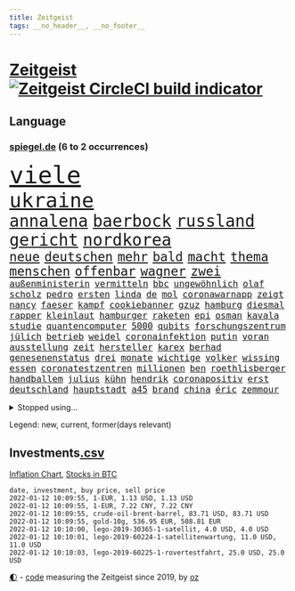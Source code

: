 ```yaml
---
title: Zeitgeist
tags: __no_header__, __no_footer__
---
```


# [Zeitgeist](https://oliz.io/zeitgeist/) [![Zeitgeist CircleCI build indicator](https://circleci.com/gh/ooz/zeitgeist.svg?style=shield)](https://circleci.com/gh/ooz/zeitgeist)

## Language

<h3><a href="https://www.spiegel.de" target="_blank">spiegel.de</a> (6 to 2 occurrences)</h3>
<p style="font-family:monospace">
<span style="font-size:32pt"><a href="news_links.html#viele" class="current">viele</a></span>
<br>
<span style="font-size:27pt"><a href="news_links.html#ukraine" class="current">ukraine</a></span>
<br>
<span style="font-size:22pt"><a href="news_links.html#annalena" class="current">annalena</a></span>
<span style="font-size:22pt"><a href="news_links.html#baerbock" class="current">baerbock</a></span>
<span style="font-size:22pt"><a href="news_links.html#russland" class="current">russland</a></span>
<span style="font-size:22pt"><a href="news_links.html#gericht" class="current">gericht</a></span>
<span style="font-size:22pt"><a href="news_links.html#nordkorea" class="current">nordkorea</a></span>
<br>
<span style="font-size:17pt"><a href="news_links.html#neue" class="current">neue</a></span>
<span style="font-size:17pt"><a href="news_links.html#deutschen" class="current">deutschen</a></span>
<span style="font-size:17pt"><a href="news_links.html#mehr" class="current">mehr</a></span>
<span style="font-size:17pt"><a href="news_links.html#bald" class="current">bald</a></span>
<span style="font-size:17pt"><a href="news_links.html#macht" class="current">macht</a></span>
<span style="font-size:17pt"><a href="news_links.html#thema" class="current">thema</a></span>
<span style="font-size:17pt"><a href="news_links.html#menschen" class="current">menschen</a></span>
<span style="font-size:17pt"><a href="news_links.html#offenbar" class="current">offenbar</a></span>
<span style="font-size:17pt"><a href="news_links.html#wagner" class="current">wagner</a></span>
<span style="font-size:17pt"><a href="news_links.html#zwei" class="current">zwei</a></span>
<br>
<span style="font-size:12pt"><a href="news_links.html#außenministerin" class="current">außenministerin</a></span>
<span style="font-size:12pt"><a href="news_links.html#vermitteln" class="current">vermitteln</a></span>
<span style="font-size:12pt"><a href="news_links.html#bbc" class="current">bbc</a></span>
<span style="font-size:12pt"><a href="news_links.html#ungewöhnlich" class="current">ungewöhnlich</a></span>
<span style="font-size:12pt"><a href="news_links.html#olaf" class="current">olaf</a></span>
<span style="font-size:12pt"><a href="news_links.html#scholz" class="current">scholz</a></span>
<span style="font-size:12pt"><a href="news_links.html#pedro" class="current">pedro</a></span>
<span style="font-size:12pt"><a href="news_links.html#ersten" class="current">ersten</a></span>
<span style="font-size:12pt"><a href="news_links.html#linda" class="current">linda</a></span>
<span style="font-size:12pt"><a href="news_links.html#de" class="current">de</a></span>
<span style="font-size:12pt"><a href="news_links.html#mol" class="new">mol</a></span>
<span style="font-size:12pt"><a href="news_links.html#coronawarnapp" class="current">coronawarnapp</a></span>
<span style="font-size:12pt"><a href="news_links.html#zeigt" class="current">zeigt</a></span>
<span style="font-size:12pt"><a href="news_links.html#nancy" class="current">nancy</a></span>
<span style="font-size:12pt"><a href="news_links.html#faeser" class="current">faeser</a></span>
<span style="font-size:12pt"><a href="news_links.html#kampf" class="current">kampf</a></span>
<span style="font-size:12pt"><a href="news_links.html#cookiebanner" class="new">cookiebanner</a></span>
<span style="font-size:12pt"><a href="news_links.html#gzuz" class="new">gzuz</a></span>
<span style="font-size:12pt"><a href="news_links.html#hamburg" class="current">hamburg</a></span>
<span style="font-size:12pt"><a href="news_links.html#diesmal" class="current">diesmal</a></span>
<span style="font-size:12pt"><a href="news_links.html#rapper" class="current">rapper</a></span>
<span style="font-size:12pt"><a href="news_links.html#kleinlaut" class="new">kleinlaut</a></span>
<span style="font-size:12pt"><a href="news_links.html#hamburger" class="current">hamburger</a></span>
<span style="font-size:12pt"><a href="news_links.html#raketen" class="current">raketen</a></span>
<span style="font-size:12pt"><a href="news_links.html#epi" class="new">epi</a></span>
<span style="font-size:12pt"><a href="news_links.html#osman" class="current">osman</a></span>
<span style="font-size:12pt"><a href="news_links.html#kavala" class="current">kavala</a></span>
<span style="font-size:12pt"><a href="news_links.html#studie" class="current">studie</a></span>
<span style="font-size:12pt"><a href="news_links.html#quantencomputer" class="new">quantencomputer</a></span>
<span style="font-size:12pt"><a href="news_links.html#5000" class="current">5000</a></span>
<span style="font-size:12pt"><a href="news_links.html#qubits" class="new">qubits</a></span>
<span style="font-size:12pt"><a href="news_links.html#forschungszentrum" class="new">forschungszentrum</a></span>
<span style="font-size:12pt"><a href="news_links.html#jülich" class="new">jülich</a></span>
<span style="font-size:12pt"><a href="news_links.html#betrieb" class="current">betrieb</a></span>
<span style="font-size:12pt"><a href="news_links.html#weidel" class="current">weidel</a></span>
<span style="font-size:12pt"><a href="news_links.html#coronainfektion" class="current">coronainfektion</a></span>
<span style="font-size:12pt"><a href="news_links.html#putin" class="current">putin</a></span>
<span style="font-size:12pt"><a href="news_links.html#voran" class="current">voran</a></span>
<span style="font-size:12pt"><a href="news_links.html#ausstellung" class="current">ausstellung</a></span>
<span style="font-size:12pt"><a href="news_links.html#zeit" class="current">zeit</a></span>
<span style="font-size:12pt"><a href="news_links.html#hersteller" class="current">hersteller</a></span>
<span style="font-size:12pt"><a href="news_links.html#karex" class="new">karex</a></span>
<span style="font-size:12pt"><a href="news_links.html#berhad" class="new">berhad</a></span>
<span style="font-size:12pt"><a href="news_links.html#genesenenstatus" class="new">genesenenstatus</a></span>
<span style="font-size:12pt"><a href="news_links.html#drei" class="current">drei</a></span>
<span style="font-size:12pt"><a href="news_links.html#monate" class="current">monate</a></span>
<span style="font-size:12pt"><a href="news_links.html#wichtige" class="current">wichtige</a></span>
<span style="font-size:12pt"><a href="news_links.html#volker" class="current">volker</a></span>
<span style="font-size:12pt"><a href="news_links.html#wissing" class="current">wissing</a></span>
<span style="font-size:12pt"><a href="news_links.html#essen" class="current">essen</a></span>
<span style="font-size:12pt"><a href="news_links.html#coronatestzentren" class="new">coronatestzentren</a></span>
<span style="font-size:12pt"><a href="news_links.html#millionen" class="current">millionen</a></span>
<span style="font-size:12pt"><a href="news_links.html#ben" class="current">ben</a></span>
<span style="font-size:12pt"><a href="news_links.html#roethlisberger" class="new">roethlisberger</a></span>
<span style="font-size:12pt"><a href="news_links.html#handballem" class="new">handballem</a></span>
<span style="font-size:12pt"><a href="news_links.html#julius" class="current">julius</a></span>
<span style="font-size:12pt"><a href="news_links.html#kühn" class="new">kühn</a></span>
<span style="font-size:12pt"><a href="news_links.html#hendrik" class="current">hendrik</a></span>
<span style="font-size:12pt"><a href="news_links.html#coronapositiv" class="current">coronapositiv</a></span>
<span style="font-size:12pt"><a href="news_links.html#erst" class="current">erst</a></span>
<span style="font-size:12pt"><a href="news_links.html#deutschland" class="current">deutschland</a></span>
<span style="font-size:12pt"><a href="news_links.html#hauptstadt" class="current">hauptstadt</a></span>
<span style="font-size:12pt"><a href="news_links.html#a45" class="new">a45</a></span>
<span style="font-size:12pt"><a href="news_links.html#brand" class="current">brand</a></span>
<span style="font-size:12pt"><a href="news_links.html#china" class="current">china</a></span>
<span style="font-size:12pt"><a href="news_links.html#éric" class="current">éric</a></span>
<span style="font-size:12pt"><a href="news_links.html#zemmour" class="current">zemmour</a></span>
</p>
<details>
<summary>Stopped using...</summary>
<p class="former" style="font-size:12pt">
tobt(453) neuseeland(452) versäumnisse(452) vorfall(452) befinden(451) bulgarien(451) entschuldigt(451) scheidet(451) schwerer(451) zufrieden(451) andrea(450) annegret(450) gerichtshof(450) krampkarrenbauer(450) mutmaßlich(450) niveau(450) rechtsextremismus(450) spahn(450) stich(450) sängerin(450) ulm(450) entlassung(449) freuen(449) investieren(449) kurzem(449) sonne(449) zusätzlich(449) bundesligavorschau(448) cristiano(448) humanitäre(448) kandidat(448) kurzarbeit(448) rassistische(448) rechtsextremen(448) ronaldo(448) spieltag(448) zuge(448) aufgeben(447) drama(447) einigung(447) flaschen(447) hamilton(447) leeren(447) lewis(447) to(447) tschechien(447) verstappen(447) wand(447) wechseln(447) übergeben(447) anerkennen(446) exemplare(446) favoriten(446) krank(446) landesregierung(446) riesige(446) starke(446) talent(446) andré(445) anschuldigungen(445) beschließt(445) beteiligt(445) botschaften(445) brinkhaus(445) daimler(445) demonstriert(445) esken(445) fuhr(445) kippe(445) leid(445) mediziner(445) parteitag(445) polens(445) prüfung(445) ralph(445) saskia(445) swetlana(445) vorsitzenden(445) alternativen(444) armut(444) asiatischen(444) belarussischen(444) durchsucht(444) erholung(444) gehe(444) george(444) kabinett(444) komplizen(444) maas(444) modernen(444) rivalen(444) schlechten(444) schlimmsten(444) schoss(444) verschaffen(444) wofür(444) abends(443) ausprobiert(443) flick(443) klingbeil(443) kollaps(443) konzernchef(443) minderjährige(443) persönliche(443) scheuer(443) strafmaßnahmen(443) verschärfung(443) ausflug(442) erfahrungen(442) gesagt(442) kanzlerin(442) konzentrieren(442) muster(442) nordsee(442) persönlich(442) richtet(442) subventionen(442) unterschiede(442) verbreiten(442) warentest(442) wissenschaft(442) wählt(442) einführen(441) englischen(441) freilassung(441) historischen(441) pole(441) roboter(441) rückschlag(441) schlag(441) stil(441) unterstützer(441) verschwunden(441) wochenüberblick(441) ökonom(441) auslöser(440) beschäftigte(440) geriet(440) getrennt(440) jung(440) mahnt(440) rekordhoch(440) sicherte(440) zwang(440) ausgeliefert(439) begrenzen(439) begründung(439) crash(439) radsport(439) wirtschaftsministerium(439) experte(438) frust(438) kochinstituts(438) teamkollegen(438) umweltschützer(438) wachstum(438) wende(438) wirtschaftlichen(438) 13jähriger(437) appell(437) aufschwung(437) autoindustrie(437) berlins(437) beschließen(437) billie(437) eilish(437) einziehen(437) fahrrad(437) jimmy(437) längere(437) pflanzen(437) warschau(437) bundeskanzlerin(436) computer(436) hammer(436) heimlich(436) norbert(436) nutzte(436) platzen(436) ursachen(436) attentäter(435) aufgenommen(435) ausgegeben(435) auskunft(435) brite(435) durchs(435) entwickeln(435) erbe(435) ergibt(435) koch(435) rivale(435) schmidt(435) schnelltests(435) song(435) verläufen(435) arabische(434) belegt(434) kulissen(434) opfers(434) quer(434) unbekannt(434) verlauf(434) globale(433) gründen(433) regiert(433) trauen(433) übernahme(433) beinahe(432) beteiligen(432) geprägt(432) probe(432) schönsten(432) usdollar(432) wahre(432) emails(431) signalisiert(431) gaben(430) gang(430) immunität(430) spektakulären(430) wiederholen(430) auflagen(429) loswerden(429) schwerem(429) transporter(429) bäume(428) dar(428) dieselskandal(428) kommunistische(428) premierministers(428) betrifft(427) kanzleramtschef(427) strengen(427) verstanden(427) begründet(426) kanzlerschaft(426) mama(426) spanische(426) status(426) ostsee(425) thüringens(425) umgeht(425) verzweifelten(425) diversität(424) hürde(424) landete(424) nation(424) strenge(424) zukünftig(424) begeistert(423) exporte(423) sergio(423) züge(423) kracht(422) brandstiftung(421) detail(421) generalbundesanwalt(421) pandemiebekämpfung(421) aussehen(420) moschee(420) regierungserklärung(420) 19jähriger(419) hunger(419) dachten(418) gesichert(418) nieder(418) singapur(417) sizilien(417) ämter(417) bundesamts(415) unterschrieben(415) vfb(415) 2010(414) staatshilfen(413) kandidatur(412) spahns(412) spannend(412) telefonat(412) vermisste(412) schwung(411) vereidigt(410) 36(409) hinweis(409) aktivist(408) strafbar(408) benötigte(407) impfkommission(407) schock(407) einleiten(406) intensivstationen(406) ermordete(405) gehabt(405) vorschriften(405) veränderungen(404) massaker(403) diana(402) atomabkommen(400) impfdosen(400) weitreichende(400) bewaffneten(399) einblicke(399) nebenwirkungen(399) coronaimpfstoffs(398) überfall(397) weltmeisterschaft(396) prägte(395) startup(394) empfänger(393) daheim(392) gesichter(392) vakzinen(390) dominik(385) wmtitel(385) indiana(384) offener(383) krawalle(382) bösen(380) schach(380) impfzentren(378) chrupalla(372) diess(372) hartz(371) kolleginnen(371) rekorde(370) vertrauten(370) kilo(368) arzneimittelbehörde(367) betrag(367) nick(365) auslieferung(363) herrschaft(361) prominenten(360) heidelberg(358) bauarbeiten(357) urlaubsinsel(353) eingehen(349) extra(348) irgendwie(348) gewinne(347) knappen(346) iv(341) unterscheidet(339) arbeitsgericht(338) westliche(338) infos(336) anna(334) statistischen(334) blockierten(331) singen(329) expräsidenten(325) gewisse(325) völkermord(323) börsengang(317) ergab(315) militärputsch(315) plagen(308) luxus(305) wunden(305) medaille(300) ruin(296) 13jährigen(291) russe(291) orte(288) erschoss(283) bälle(282) cannabis(276) investor(275) boxen(273) rumänien(270) unis(264) nationalelf(262) qualifying(259) zoff(259) neuerdings(258) pyrotechnik(255) weltgrößten(254) gnabry(253) höchster(253) interessen(253) serge(253) eile(250) finanziert(250) campingplatz(249) ferdinand(248) illusion(246) vorgesetzten(246) bildtv(242) loben(242) wütenden(239) wissenschaftliche(236) grünes(235) konzernen(234) oktoberfest(234) gestanden(231) richteten(224) kriegsende(220) 1990(219) antisemitische(217) erholen(217) absolute(215) kontinent(212) litten(212) lokführer(212) befugnisse(210) gegend(210) eingeladen(208) mtv(208) gefälscht(207) lehrerverband(206) spiegelreporter(206) agüero(205) gewohnheiten(205) fox(204) verständigung(203) formel1rennen(202) terroranschlägen(201) verließ(201) shell(199) umfassende(199) heiß(198) treibstoff(198) höherer(197) stein(195) unterbinden(195) fangquoten(194) us(194) kleidung(193) raste(193) bevorzugt(192) schutzsuchenden(192) zerstörte(192) seither(190) urteilte(188) hochrechnung(187) kühnert(187) peters(187) naht(186) aufzunehmen(185) vormittag(185) antisemitisch(183) profil(183) vorerkrankungen(183) ausnahme(182) kollidiert(182) spinnen(182) verwandten(182) demenz(181) jahrelange(181) naturkatastrophen(180) handlungsbedarf(179) machtwechsel(179) astronomen(178) bekennt(178) bundesanwaltschaft(178) kümmern(178) zwingen(178) freigesprochen(176) expertengremium(175) spdfraktion(175) ahmed(174) besseres(174) kämpften(174) verharmlost(174) haie(173) wäsche(173) coup(171) 21jährigen(170) erpressen(170) norm(170) assange(169) russen(169) wikileaksgründer(169) axel(168) günstige(168) insbesondere(168) intendant(168) rezepte(168) warnungen(168) erobert(167) tanklaster(167) tibet(166) georgien(164) 1997(163) brinkmann(163) jamal(163) musiala(163) coronastrategie(162) hanau(162) geldstrafen(161) selbstkritisch(161) gewürdigt(160) jagen(159) bär(157) zwischendurch(157) emiraten(156) fällig(156) gremium(155) statistischem(155) ausgefallen(154) abtreibungsgesetz(153) sortiert(153) vertragsverlängerung(153) vertretung(153) militärpräsenz(151) schadensbegrenzung(151) katastrophengebiet(150) drohnenaufnahmen(149) kartellbehörde(149) verkauften(149) alleingang(148) iocpräsident(148) 31jährige(147) beseitigen(147) gehörten(147) gesund(147) afdchef(146) verschwundene(146) handgreiflich(145) ioc(144) komitee(144) sportlern(144) kameras(143) 1936(142) krater(142) 20000(141) abwesenheit(141) antikörper(141) nachtzüge(141) topmanager(141) ersetzt(140) monika(140) prioritäten(140) revier(140) schuhe(140) begreifen(139) steve(139) tiergarten(139) bahnstrecke(138) carrie(138) dieselfahrzeugen(138) selenskyj(138) unerbittlich(138) wolodymyr(138) erkrankte(137) gigantischen(137) bundesbehörde(136) genügend(135) chinesen(134) ereignete(134) impfwilligen(134) angelegte(133) auftragsbücher(133) fossiler(133) regnet(133) schwarz(132) geeignet(131) scherzt(131) ankara(130) autokraten(129) niklas(129) domenico(128) drittimpfung(128) faszinierende(128) aufträge(127) jae(127) lina(127) positives(127) geleistet(126) helene(126) mannheim(126) reiten(126) engsten(125) flüchtlingskrise(125) bekomme(124) gewählte(124) conte(123) exemplar(123) gewagt(123) betreffen(122) saisonstart(122) fische(121) beute(120) wahlberechtigten(120) norwich(119) bedürftige(118) kontrahenten(118) nicholas(118) schlafen(118) zelten(118) niedergeschlagen(117) hubschrauberabsturz(116) reuter(116) wirtschaftskrise(116) coronaprämie(115) prägenden(115) geschadet(114) herstellung(114) nutzerinnen(114) staatsbesuch(114) beate(113) craig(113) fernbleiben(113) größeres(113) kameke(112) logistik(112) missbrauchen(112) autokonzerne(111) endverbraucher(111) foodwatch(111) grenzzaun(111) pfizer(110) wahlkampfauftakt(110) beeinflusste(109) bienen(109) investiert(109) mieterbund(109) aachener(108) erstickte(108) irritiert(108) pastor(108) fressen(107) helllichten(107) mordkommission(107) spdgeneralsekretär(107) weltberühmte(107) genie(106) stufe(106) 70000(105) milizen(104) polnischbelarussischen(104) zugverkehr(104) 3g(103) bundessozialgericht(103) ergaben(103) hermann(103) tanzt(103) limousine(102) bali(101) laufzeit(101) entlasten(100) abba(99) auszug(99) blättern(99) bundestagsdebatte(99) fünftel(99) internationalem(99) koalitionsverhandlungen(99) voyage(99) royals(98) tripolis(98) zeitgleich(98) zwecke(98) angeschlossen(96) geheim(96) kinderreportern(96) potenziellen(96) rhetorik(95) stach(95) 30jährige(94) dealer(94) elfjährige(94) gasversorger(94) höchststrafe(94) nikita(94) spiegelinterview(94) vorteil(94) blutiger(93) empfing(93) routine(93) staatssekretär(93) demokratieaktivisten(92) geschäftsführerin(92) handlungen(92) morgan(92) mutmaßliches(92) newsblog(92) posse(92) söders(92) unerwünschte(92) konflikts(91) moderatoren(91) spiegelspitzengespräch(91) dringenden(90) exklusiven(90) geltenden(90) genesung(90) mittelstürmer(90) usmagazin(90) wobei(90) deaktiviert(89) friedens(89) himmlischen(89) kinderinterview(89) media(89) sanierung(89) 3gregel(88) digitales(88) duos(88) indopazifik(88) inhaftierte(88) parteivorsitz(88) sibirischen(88) stabile(88) stichen(88) time(88) timemagazin(88) zurückzahlen(88) bergbau(87) enkelin(87) frühstück(87) giftige(87) großmutter(87) hautfarbe(87) kremlsprecher(87) berichterstatter(86) finanzhilfen(86) schuldenobergrenze(86) schwachstelle(86) treibhausgasemissionen(86) 112(85) belfast(85) gomà(85) jockey(85) klosterhalfen(85) konstanze(85) novell(85) söldnertruppe(85) umkehren(85) vernimmt(85) versuchs(85) züchter(85) 20jährigen(84) dreier(84) durchgefallen(84) ifogeschäftsklima(84) spielfeld(84) unterhaus(84) vorräte(84) vorsitz(84) betonen(83) füßen(83) lithium(83) sonde(83) wesen(83) adam(82) brennendes(82) chauvin(82) derek(82) expolizist(82) gasmarkt(82) grenzschutz(82) mad(82) steak(82) zweifachen(82) beieinander(81) ifoinstituts(81) quoten(81) 40jähriger(80) blatt(80) domizil(80) erholte(80) fdppolitiker(80) ortsteil(80) schärferen(80) vielversprechendsten(80) außenamt(79) einschätzungen(79) liest(79) parteivize(79) stabilen(79) tücken(79) michaelis(78) spiegelbuch(78) herzmuskelentzündungen(77) komponierte(77) manipulierten(77) north(77) schmuggel(77) swiss(77) vorurteile(77) wenigstens(77) demokratiegipfel(76) fraktionsvorsitzenden(76) gazpromkonzern(76) linien(76) mächtig(76) schwangerschaftsabbrüchen(76) umstellung(76) verschlechtert(76) apotheke(75) gewordene(75) luc(75) nachfolgern(75) rewe(75) todesfällen(75) weiterbildung(75) achtmal(74) feierlaune(74) generalsekretäre(74) rauswurf(74) vera(74) zuständigkeit(74) hollywoods(73) kampfansage(73) siebenmal(73) verrohung(73) coronawinter(72) handschellen(72) impfzertifikat(72) kleineren(72) tierarten(72) untersuchte(72) notarztwagen(71) ovations(71) rettungswagen(71) standing(71) winkel(71) cduvorsitz(70) graffiti(70) pädophile(70) shanghai(70) tasche(70) 78(69) coronabonus(69) exjusochef(69) galopp(69) stade(69) todesopfern(69) zahlungsausfall(69) überglücklich(69) 3ddrucker(68) berufungsgericht(68) gefährlichsten(68) lkabeamter(68) nachziehen(68) neuaufstellung(68) oppositionsführer(68) spielerinnen(68) äußerten(68) europacup(67) gestohlenen(67) grauen(67) magazin(67) parteichefs(67) passagierflugzeug(67) saisonfinale(67) steckten(67) 1974(66) abstriche(66) kampfsportler(66) mitgliederentscheid(66) staatlich(66) topligen(66) afdpolitiker(65) dmitri(65) erreichbar(65) kompromissbereitschaft(65) künstlicher(65) schuldenbremse(65) anfällig(64) bundesligist(64) exsprecherin(64) frauenfeindlich(64) gesprächsrunde(64) richtete(64) verkündung(64) visionär(64) wachmann(64) expertise(63) ferngesteuerte(63) gap(63) schick(63) schiene(63) selbsttests(63) vorschau(63) zapfenstreich(63) aneinandergeraten(62) bäumen(62) fairness(62) glückliches(62) großhandel(62) großhandelspreise(62) verdachtsfall(62) wirtschaftsforscher(62) irritierend(61) single(61) dfbteam(60) schleifen(60) südpolarmeer(60) verteidigungspolitik(60) erschlagen(59) gefährt(59) importiert(59) offizielles(59) oldie(59) pflegeheim(59) baubranche(58) berühmter(58) menschlichkeit(58) darsteller(57) dfl(57) netflixspecial(57) oscargewinner(57) privatleben(57) spielfilm(57) twitterte(57) vereidigung(57) austria(56) drastischeren(56) geförderte(56) hafenstadt(56) inside(56) niedrigen(56) rechtsextrem(56) spdfraktionschef(56) exbildchefredakteur(55) renaissance(55) anweisungen(54) einzuwirken(54) freier(54) gegenseitigen(54) harrison(54) paketbote(54) ray(54) repräsentantenhaus(54) volkswagenchef(54) außengrenze(53) durchgestochen(53) geldpolitik(53) medienkonzern(53) physikerin(53) priesemann(53) umfangreichen(53) verlobt(53) viola(53) zulieferer(53) bosnien(52) brüsseler(52) carolin(52) dodik(52) kritikern(52) kölns(52) kühlschrank(52) lobte(52) milorad(52) norderstedt(52) verirrte(52) drogenhandel(51) fraktionsvorsitzende(51) gasfirmen(51) kleintransporter(51) modernaimpfstoff(51) reddit(51) strommast(51) tickt(51) todesurteile(51) bauwerke(50) coronamedikament(50) döpfner(50) samariter(50) stromausfall(50) adrenalin(49) gratulierte(49) milliardenstrafe(49) straßenbahn(49) erheblichen(48) fahrplanwechsel(48) gletscher(48) korrigieren(48) maskenaffäre(48) potter(48) raubtieren(48) vermieden(48) willy(48) extremistischen(47) hungersnot(47) kohfeldt(47) nationalgarde(47) pkwmaut(47) index(46) leistet(46) luitz(46) moon(46) rechnungshof(46) sechzigerjahren(46) sizilianischen(46) solcher(46) verwehrt(46) vollem(46) 59(45) airlines(45) aufgeteilt(45) falle(45) fraktionsspitze(45) jaguars(45) mitgliederbefragung(45) sperrzone(45) empfindliche(44) erstritten(44) finanzexperte(44) gaus(44) hilfsmittel(44) praxen(44) wikileaksgründers(44) 17jähriger(43) 2028(43) auslieferungen(43) autoherstellers(43) blockabfertigung(43) fischereistreit(43) regelrecht(43) überragte(43) übersterblichkeit(43) bundeshaushalt(42) fachmagazin(42) waffenhandel(42) bewilligt(41) coronalockdowns(41) erlauben(41) fischereilizenzen(41) geliebte(41) verkehrswende(41) exchef(40) fabian(40) formulierung(40) fsb(40) referendum(40) schmutzler(40) somit(40) stürzten(40) vorsitzender(40) gender(39) hochhaus(39) polizeibehörde(39) saubere(39) wählte(39) absetzung(38) installieren(38) krisenland(38) sträubt(38) ally(37) bosnienherzegowina(37) fataler(37) geflecht(37) gerührt(37) pally(37) perfekt(37) silva(37) verabschiedete(37) diwforscher(36) drängten(36) einflussreiche(36) fahrlässigkeit(36) formuliert(36) onlineshopping(36) schwimmolympiasieger(36) viermal(36) aufzuspüren(35) autokäufer(35) beleuchtung(35) beraubt(35) boykottieren(35) dänische(35) erhältlich(35) gräueltaten(35) luftfahrtunternehmen(35) musical(35) otto(35) reißen(35) urkunde(35) verkehrssektor(35) dieselben(34) dwayne(34) gefährlichste(34) mittelstand(34) reglement(34) stellvertretenden(34) weihnachtsmärkte(34) feierten(33) heizstrahler(33) kamele(33) safe(33) schausteller(33) spektrum(33) verwüstungen(33) 175(32) a380(32) bauunternehmen(32) energieträger(32) intensiv(32) komplettes(32) kongresses(32) zuverlässig(32) üblicherweise(32) bornholm(31) lärm(31) people's(31) 1980(30) continental(30) coronadebatte(30) herber(30) kleid(30) sauber(30) superstürmer(30) verlobte(30) erklärungsnot(29) memmingen(29) spiegelklimabericht(29) ausschließlich(28) eingezeichnet(28) energiequelle(28) jahrescharts(28) notrufe(28) pandemiebeschränkungen(28) quadrat(28) quadrats(28) unterlagen(28) wirtschaftlich(28) bosnischen(27) kürt(27) vermarktet(27) chefcoach(26) coronakrisenstab(26) exklusive(26) frieren(26) goldener(26) klaws(26) lagerhalle(26) stall(26) starkes(26) unerlaubter(26) versicherten(26) werbeversprechen(26) windbeutel(26) american(25) coronamanagement(25) fotografierte(25) strukturwandel(25) inhaftierter(24) lasse(24) maßgeblich(24) messis(24) militärchef(24) morddrohungen(24) schulbetrieb(24) spüre(24) steuersystem(24) welthit(24) angewendet(23) glorreichen(23) kommilitonen(23) abschreiben(22) amtsinhaber(22) betracht(22) definierte(22) erwachen(22) schönheitswettbewerb(22) serena(22) abgenommen(21) gedruckt(21) pflegeberufe(21) rechtskräftig(21) schwersten(21) steuerzahler(21) behandlungsfehler(20) driver(20) geckos(20) herausforderer(20) siebter(20) stimmungstest(20) usrepräsentantenhaus(20) bauernverband(19) laschetvertraute(19) rückversicherer(19) wiederzuerkennen(19) atomstrom(18) auftragsmord(18) coronafachleute(18) kommunistischer(18) weltpolitik(18) wertvolle(18) alraisi(17) ampelkreuzung(17) friederike(17) interpol(17) management(17) naser(17) porschefahrer(17) seifert(17) verimpft(17) fliegerbombe(16) portemonnaie(16) spielzeit(16) tarifverdienste(16) eignen(15) fähigkeit(15) gong(15) krisenstab(15) passwörter(15) schicksalsschläge(15) zocken(15) überschüssiges(15) beratungsfirma(14) hässliche(14) krebsdiagnose(14) organisatoren(14) währungskrise(14) berufsspezifische(13) nepomnjaschtschi(13) probezeit(13) schachwm(13) striktere(13) verdopplung(13) verhaltenskodex(13) verschiedenen(13) verwaltungsgerichtshof(13) dominanten(12) erstaunliches(12) hildegard(12) meyer(12) neuschnee(12) quo(12) shakespeare(12) streitpunkt(12) texte(12) verbesserte(12) zuständig(12) rettungsanker(11) schulschließung(11) stroms(11) verbündete(11)
</p>
</details>
<p>Legend: <span class="new">new</span>, <span class="current">current</span>, <span class="former">former(days relevant)</span></p>

## Investments[.csv](investments.csv)

[Inflation Chart](https://inflationchart.com),
[Stocks in BTC](https://stonksinbtc.xyz/)

```
date, investment, buy price, sell price
2022-01-12 10:09:55, 1-EUR, 1.13 USD, 1.13 USD
2022-01-12 10:09:55, 1-EUR, 7.22 CNY, 7.22 CNY
2022-01-12 10:09:55, crude-oil-brent-barrel, 83.71 USD, 83.71 USD
2022-01-12 10:09:55, gold-10g, 536.95 EUR, 508.81 EUR
2022-01-12 10:10:00, lego-2019-30365-1-satellit, 4.0 USD, 4.0 USD
2022-01-12 10:10:01, lego-2019-60224-1-satellitenwartung, 11.0 USD, 11.0 USD
2022-01-12 10:10:03, lego-2019-60225-1-rovertestfahrt, 25.0 USD, 25.0 USD
```

<footer>
<a href="javascript:toggleTheme()" class="nav">🌓</a>
- <a href="https://github.com/ooz/zeitgeist">code</a> measuring the Zeitgeist since 2019, by <a href="https://oliz.io">oz</a>
</footer>
